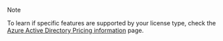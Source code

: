 > [!NOTE]
> To learn if specific features are supported by your license type, check the [Azure Active Directory Pricing information](https://azure.microsoft.com/pricing/details/active-directory/) page. 

